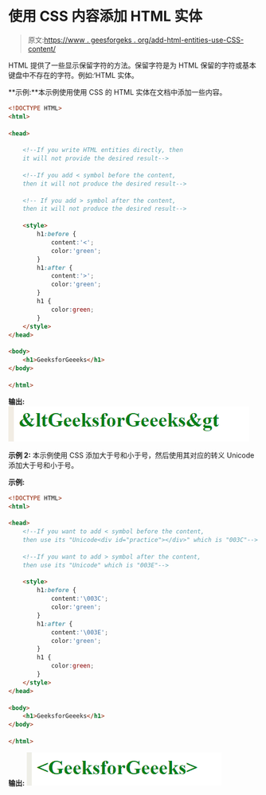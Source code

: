 # 使用 CSS 内容添加 HTML 实体

> 原文:[https://www . geesforgeks . org/add-html-entities-use-CSS-content/](https://www.geeksforgeeks.org/adding-html-entities-using-css-content/)

HTML 提供了一些显示保留字符的方法。保留字符是为 HTML 保留的字符或基本键盘中不存在的字符。例如:‘HTML 实体。

**示例:**本示例使用使用 CSS 的 HTML 实体在文档中添加一些内容。

```html
<!DOCTYPE HTML>
<html>

<head>

    <!--If you write HTML entities directly, then 
    it will not provide the desired result-->

    <!--If you add < symbol before the content,
    then it will not produce the desired result-->

    <!-- If you add > symbol after the content, 
    then it will not produce the desired result-->

    <style>
        h1:before {
            content:'<';
            color:'green';
        }
        h1:after {
            content:'>';
            color:'green';
        }
        h1 {
            color:green;
        }
    </style>
</head>

<body>
    <h1>GeeksforGeeeks</h1>
</body>

</html>                    
```

**输出:**
![](img/168590670665da4ac1b68aa124b997fb.png)

**示例 2:** 本示例使用 CSS 添加大于号和小于号，然后使用其对应的转义 Unicode 添加大于号和小于号。

**示例:**

```html
<!DOCTYPE HTML>
<html>

<head>
    <!--If you want to add < symbol before the content,
    then use its "Unicode<div id="practice"></div>" which is "003C"-->

    <!--If you want to add > symbol after the content,
    then use its "Unicode" which is "003E"-->

    <style>
        h1:before {
            content:'\003C';
            color:'green';
        }
        h1:after {
            content:'\003E';
            color:'green';
        }
        h1 {
            color:green;
        }
    </style>
</head>

<body>
    <h1>GeeksforGeeeks</h1>
</body>

</html>                    
```

**输出:**
![](img/47bb8a550bedee335019f96b04895e6b.png)